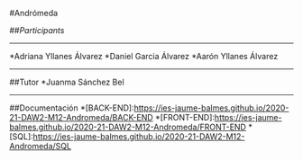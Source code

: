 #Andrómeda

##*Participants*

***

*Adriana Yllanes Álvarez
*Daniel Garcia Álvarez
*Aarón Yllanes Álvarez

***

##Tutor
*Juanma Sánchez Bel

***

##Documentación
*[BACK-END]:https://ies-jaume-balmes.github.io/2020-21-DAW2-M12-Andromeda/BACK-END
*[FRONT-END]:https://ies-jaume-balmes.github.io/2020-21-DAW2-M12-Andromeda/FRONT-END
*[SQL]:https://ies-jaume-balmes.github.io/2020-21-DAW2-M12-Andromeda/SQL
